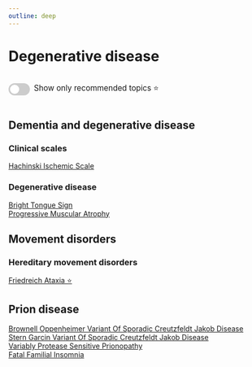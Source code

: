 ```yaml
---
outline: deep
---
```

<style>

.star-link-list {
  list-style-type: none !important;
  padding-left: 0 !important;
  margin-left: 0 !important;
}

.switch-container {
  display: flex;
  align-items: center;
  gap: 0.5rem;
  padding: 1rem 0;
  font-size: 0.95rem;
}

.switch {
  position: relative;
  display: inline-block;
  width: 42px;
  height: 24px;
}

.switch input {
  opacity: 0;
  width: 0;
  height: 0;
}

.slider {
  position: absolute;
  cursor: pointer;
  top: 0; left: 0; right: 0; bottom: 0;
  background-color: #ccc;
  border-radius: 24px;
  transition: 0.4s;
}

.slider:before {
  content: "";
  position: absolute;
  height: 18px;
  width: 18px;
  left: 3px;
  bottom: 3px;
  background-color: white;
  border-radius: 50%;
  transition: 0.4s;
}

input:checked + .slider {
  background-color: #42b983;
}

input:checked + .slider:before {
  transform: translateX(18px);
}

</style>

# Degenerative disease

<div class="switch-container">
  <label class="switch">
    <input type="checkbox" id="toggle-stars">
    <span class="slider"></span>
  </label>
  <span>Show only recommended topics ⭐</span>
</div>

## Dementia and degenerative disease

### Clinical scales

[Hachinski Ischemic Scale](https://radiopaedia.org/articles/hachinski-ischemic-scale)  

### Degenerative disease

[Bright Tongue Sign](https://radiopaedia.org/articles/bright-tongue-sign)  
[Progressive Muscular Atrophy](https://radiopaedia.org/articles/progressive-muscular-atrophy-2)  

## Movement disorders

### Hereditary movement disorders

[Friedreich Ataxia ⭐](https://radiopaedia.org/articles/friedreich-ataxia)  

## Prion disease

[Brownell Oppenheimer Variant Of Sporadic Creutzfeldt Jakob Disease](https://radiopaedia.org/articles/brownell-oppenheimer-variant-of-sporadic-creutzfeldt-jakob-disease)  
[Stern Garcin Variant Of Sporadic Creutzfeldt Jakob Disease](https://radiopaedia.org/articles/stern-garcin-variant-of-sporadic-creutzfeldt-jakob-disease)  
[Variably Protease Sensitive Prionopathy](https://radiopaedia.org/articles/variably-protease-sensitive-prionopathy-2)  
[Fatal Familial Insomnia](https://radiopaedia.org/articles/fatal-familial-insomnia)  